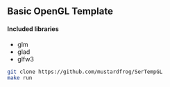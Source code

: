 ## Basic OpenGL Template

#### Included libraries
- glm
- glad
- glfw3

```sh 
git clone https://github.com/mustardfrog/SerTempGL
make run
```
